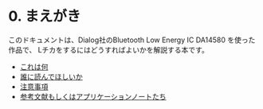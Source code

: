 # 0. まえがき
このドキュメントは、Dialog社のBluetooth Low Energy IC DA14580 を使った作品で、 Lチカをするにはどうすればよいかを解説する本です。
   * [これは何](0.1_whats_this.md)
   * [誰に読んでほしいか](0.2_who_would_read_this.md)
   * [注意事項](0.3_warnings.md)
   * [参考文献もしくはアプリケーションノートたち](0.4_references.md)
